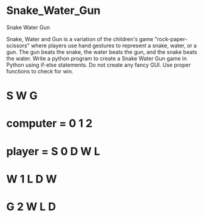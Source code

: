 # Snake_Water_Gun
Snake Water Gun

Snake, Water and Gun is a variation of the children's game "rock-paper-scissors" 
where players use hand gestures to represent a snake, water, or a gun. 
The gun beats the snake, the water beats the gun, and the snake beats the water.
Write a python program to create a Snake Water Gun game in Python using if-else statements. 
Do not create any fancy GUI. Use proper functions to check for win.


#                 S W G
# computer =      0 1 2
# player =  S  0  D W L
#           W  1  L D W
#           G  2  W L D
